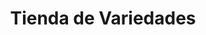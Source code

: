 ---
title: "Tienda de Variedades"
url: /municipio-el-alto/tienda-de-variedades/
shop: Lebensmittel
---